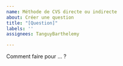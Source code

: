 ```yaml
---
name: Méthode de CVS directe ou indirecte
about: Créer une question
title: "[Question]"
labels: ''
assignees: TanguyBarthelemy

---
```


Comment faire pour ... ?
